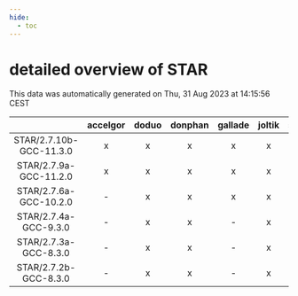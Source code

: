 ```yaml
---
hide:
  - toc
---
```


detailed overview of STAR
=========================


This data was automatically generated on Thu, 31 Aug 2023 at 14:15:56 CEST  

| |accelgor|doduo|donphan|gallade|joltik|skitty|swalot|victini|
| :---: | :---: | :---: | :---: | :---: | :---: | :---: | :---: | :---: |
|STAR/2.7.10b-GCC-11.3.0|x|x|x|x|x|x|x|x|
|STAR/2.7.9a-GCC-11.2.0|x|x|x|x|x|x|x|x|
|STAR/2.7.6a-GCC-10.2.0|-|x|x|x|x|x|x|x|
|STAR/2.7.4a-GCC-9.3.0|-|x|x|-|x|-|x|-|
|STAR/2.7.3a-GCC-8.3.0|-|x|x|-|x|-|-|-|
|STAR/2.7.2b-GCC-8.3.0|-|x|x|-|x|x|-|x|
